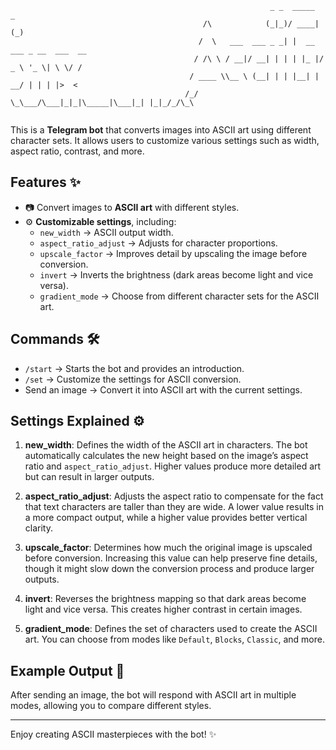 ```
                                                          _ _  _____            _      
                                           /\            (_|_)/ ____|          (_)     
                                          /  \   ___  ___ _ _| |  __  ___ _ __  ___  __
                                         / /\ \ / __|/ __| | | | |_ |/ _ \ '_ \| \ \/ /
                                        / ____ \\__ \ (__| | | |__| |  __/ | | | |>  < 
                                       /_/    \_\___/\___|_|_|\_____|\___|_| |_|_/_/\_\
                                                                                       
```                                                 
                                            
                                                                                  
                                                                                  

This is a **Telegram bot** that converts images into ASCII art using different character sets. It allows users to customize various settings such as width, aspect ratio, contrast, and more.

## Features ✨

- 📷 Convert images to **ASCII art** with different styles.
- ⚙️ **Customizable settings**, including:
  - `new_width` → ASCII output width.
  - `aspect_ratio_adjust` → Adjusts for character proportions.
  - `upscale_factor` → Improves detail by upscaling the image before conversion.
  - `invert` → Inverts the brightness (dark areas become light and vice versa).
  - `gradient_mode` → Choose from different character sets for the ASCII art.

## Commands 🛠️

- `/start` → Starts the bot and provides an introduction.
- `/set` → Customize the settings for ASCII conversion.
- Send an image → Convert it into ASCII art with the current settings.

## Settings Explained ⚙️

1. **new_width**: Defines the width of the ASCII art in characters. The bot automatically calculates the new height based on the image’s aspect ratio and `aspect_ratio_adjust`. Higher values produce more detailed art but can result in larger outputs.

2. **aspect_ratio_adjust**: Adjusts the aspect ratio to compensate for the fact that text characters are taller than they are wide. A lower value results in a more compact output, while a higher value provides better vertical clarity.

3. **upscale_factor**: Determines how much the original image is upscaled before conversion. Increasing this value can help preserve fine details, though it might slow down the conversion process and produce larger outputs.

4. **invert**: Reverses the brightness mapping so that dark areas become light and vice versa. This creates higher contrast in certain images.

5. **gradient_mode**: Defines the set of characters used to create the ASCII art. You can choose from modes like `Default`, `Blocks`, `Classic`, and more.

## Example Output 🎨

After sending an image, the bot will respond with ASCII art in multiple modes, allowing you to compare different styles.

---

Enjoy creating ASCII masterpieces with the bot! ✨
